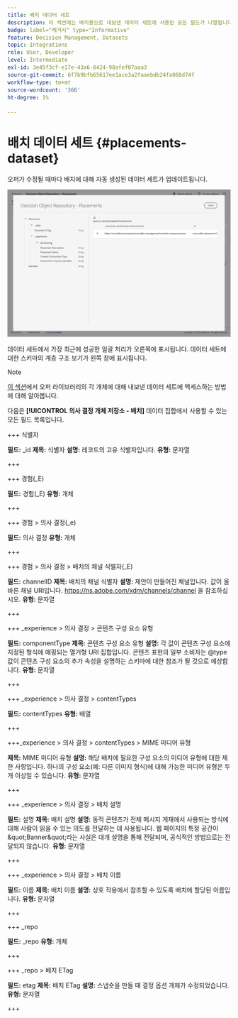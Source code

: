 ```yaml
---
title: 배치 데이터 세트
description: 이 섹션에는 배치용으로 내보낸 데이터 세트에 사용된 모든 필드가 나열됩니다
badge: label="레거시" type="Informative"
feature: Decision Management, Datasets
topic: Integrations
role: User, Developer
level: Intermediate
exl-id: 3e45f3cf-e17e-43a6-8424-98afef07aaa3
source-git-commit: 6f7b9bfb65617ee1ace3a2faaebdb24fa068d74f
workflow-type: tm+mt
source-wordcount: '366'
ht-degree: 1%

---
```


# 배치 데이터 세트 {#placements-dataset}

오퍼가 수정될 때마다 배치에 대해 자동 생성된 데이터 세트가 업데이트됩니다.

![](../assets/dataset-placements.png)

데이터 세트에서 가장 최근에 성공한 일괄 처리가 오른쪽에 표시됩니다. 데이터 세트에 대한 스키마의 계층 구조 보기가 왼쪽 창에 표시됩니다.

>[!NOTE]
>
>[이 섹션](../export-catalog/access-dataset.md)에서 오퍼 라이브러리의 각 개체에 대해 내보낸 데이터 세트에 액세스하는 방법에 대해 알아봅니다.

다음은 **[!UICONTROL 의사 결정 개체 저장소 - 배치]** 데이터 집합에서 사용할 수 있는 모든 필드 목록입니다.

<!--A placement describes a location or place in a personalized message. It is used to set technical constraints for content that the personalization decision supplies. The placement also represents a request to produce certain types of metrics when an experience event is produced where this placement is involved. For instance, the placement facilitates a personalized clickable image inside an email shown to an end-user. The placement may for instance request from the assembled experience that the click on its image gets reported in an experience event with a metric https://ns.adobe.com/xdm/data/metrics/web/linkclicks and a reference to this placement.-->

+++ 식별자

**필드:** _id
**제목:** 식별자
**설명:** 레코드의 고유 식별자입니다.
**유형:** 문자열

+++

+++ 경험(_E)

**필드:** 경험(_E)
**유형:** 개체

+++

+++ 경험 > 의사 결정(_e)

**필드:** 의사 결정
**유형:** 개체

+++

+++ 경험 > 의사 결정 > 배치의 채널 식별자(_E)

**필드:** channelID
**제목:** 배치의 채널 식별자
**설명:** 제안이 만들어진 채널입니다. 값이 올바른 채널 URI입니다. https://ns.adobe.com/xdm/channels/channel 을 참조하십시오.
**유형:** 문자열

+++

+++ _experience > 의사 결정 > 콘텐츠 구성 요소 유형

**필드:** componentType
**제목:** 콘텐츠 구성 요소 유형
**설명:** 각 값이 콘텐츠 구성 요소에 지정된 형식에 매핑되는 열거형 URI 집합입니다. 콘텐츠 표현의 일부 소비자는 @type 값이 콘텐츠 구성 요소의 추가 속성을 설명하는 스키마에 대한 참조가 될 것으로 예상합니다.
**유형:** 문자열

+++

+++ _experience > 의사 결정 > contentTypes

**필드:** contentTypes
**유형:** 배열

+++

+++_experience > 의사 결정 > contentTypes > MIME 미디어 유형

**제목:** MIME 미디어 유형
**설명:** 해당 배치에 필요한 구성 요소의 미디어 유형에 대한 제한 사항입니다. 하나의 구성 요소(예: 다른 이미지 형식)에 대해 가능한 미디어 유형은 두 개 이상일 수 있습니다.
**유형:** 문자열

+++

+++ _experience > 의사 결정 > 배치 설명

**필드:** 설명
**제목:** 배치 설명
**설명:** 동적 콘텐츠가 전체 메시지 게재에서 사용되는 방식에 대해 사람이 읽을 수 있는 의도를 전달하는 데 사용됩니다. 웹 페이지의 특정 공간이 \&quot;Banner\&quot;라는 사실은 대개 설명을 통해 전달되며, 공식적인 방법으로는 전달되지 않습니다.
**유형:** 문자열

+++

+++ _experience > 의사 결정 > 배치 이름

**필드:** 이름
**제목:** 배치 이름
**설명:** 상호 작용에서 참조할 수 있도록 배치에 할당된 이름입니다.
**유형:** 문자열

+++

+++ _repo

**필드:** _repo
**유형:** 개체

+++

+++ _repo > 배치 ETag

**필드:** etag
**제목:** 배치 ETag
**설명:** 스냅숏을 만들 때 결정 옵션 개체가 수정되었습니다.
**유형:** 문자열

+++

